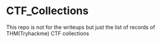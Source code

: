 # CTF_Collections
This repo is not for the writeups but just the list of records of THM(Tryhackme) CTF collections

